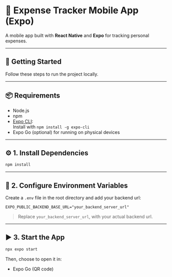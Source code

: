 # 📱 Expense Tracker Mobile App (Expo)

A mobile app built with **React Native** and **Expo** for tracking personal expenses.

---

## 🚀 Getting Started

Follow these steps to run the project locally.

---

## 📦 Requirements

- Node.js 
- npm
- [Expo CLI](https://docs.expo.dev/get-started/installation/):  
  Install with `npm install -g expo-cli`
- Expo Go (optional) for running on physical devices

---

## ⚙️ 1. Install Dependencies

```bash
npm install
```

---

## 🔐 2. Configure Environment Variables

Create a `.env` file in the root directory and add your backend url:

```env
EXPO_PUBLIC_BACKEND_BASE_URL="your_backend_server_url"
```

> Replace `your_backend_server_url`, with your actual backend url.

---


## ▶️ 3. Start the App

```bash
npx expo start
```

Then, choose to open it in:
- Expo Go (QR code)

